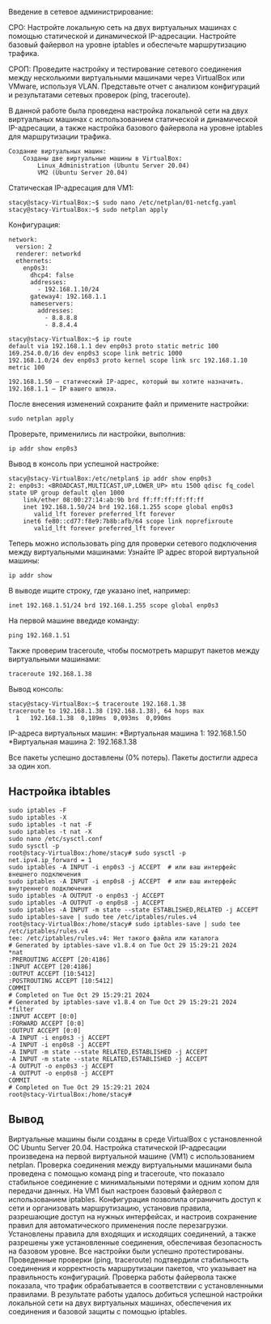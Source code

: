 Введение в сетевое администрирование:  
 
СРО: Настройте локальную сеть на двух виртуальных машинах с помощью статической и динамической IP-адресации. Настройте базовый файервол на уровне iptables и обеспечьте маршрутизацию трафика.  
 
СРОП: Проведите настройку и тестирование сетевого соединения между несколькими виртуальными машинами через VirtualBox или VMware, используя VLAN. Представьте отчет с анализом конфигураций и результатами сетевых проверок (ping, traceroute).

В данной работе была проведена настройка локальной сети на двух виртуальных машинах с использованием статической и динамической IP-адресации, а также настройка базового файервола на уровне iptables для маршрутизации трафика.


    Создание виртуальных машин:
        Созданы две виртуальные машины в VirtualBox:
            Linux_Administration (Ubuntu Server 20.04)
            VM2 (Ubuntu Server 20.04)



Статическая IP-адресация для VM1:

```console
stacy@stacy-VirtualBox:~$ sudo nano /etc/netplan/01-netcfg.yaml
stacy@stacy-VirtualBox:~$ sudo netplan apply
```
Конфигурация:

```console
network:
  version: 2
  renderer: networkd
  ethernets:
    enp0s3:
      dhcp4: false
      addresses:
        - 192.168.1.10/24
      gateway4: 192.168.1.1
      nameservers:
        addresses:
          - 8.8.8.8
          - 8.8.4.4
```

```console
stacy@stacy-VirtualBox:~$ ip route
default via 192.168.1.1 dev enp0s3 proto static metric 100 
169.254.0.0/16 dev enp0s3 scope link metric 1000 
192.168.1.0/24 dev enp0s3 proto kernel scope link src 192.168.1.10 metric 100
```
```
192.168.1.50 — статический IP-адрес, который вы хотите назначить.
192.168.1.1 — IP вашего шлюза.
```

После внесения изменений сохраните файл и примените настройки:
```
sudo netplan apply
```

Проверьте, применились ли настройки, выполнив:
```
ip addr show enp0s3
```

Вывод в консоль при успешной настройке: 
```
stacy@stacy-VirtualBox:/etc/netplan$ ip addr show enp0s3
2: enp0s3: <BROADCAST,MULTICAST,UP,LOWER_UP> mtu 1500 qdisc fq_codel state UP group default qlen 1000
    link/ether 08:00:27:14:ab:9b brd ff:ff:ff:ff:ff:ff
    inet 192.168.1.50/24 brd 192.168.1.255 scope global enp0s3
       valid_lft forever preferred_lft forever
    inet6 fe80::cd77:f8e9:7b8b:afb/64 scope link noprefixroute 
       valid_lft forever preferred_lft forever
```

Теперь можно использовать ping для проверки сетевого подключения между виртуальными машинами:
Узнайте IP адрес второй виртуальной машины:
```
ip addr show
```

В выводе ищите строку, где указано inet, например:
```
inet 192.168.1.51/24 brd 192.168.1.255 scope global enp0s3
```

На первой машине введиде команду:
```
ping 192.168.1.51
```

Также проверим traceroute, чтобы посмотреть маршрут пакетов между виртуальными машинами: 
```
traceroute 192.168.1.38
```

Вывод консоль: 
```
stacy@stacy-VirtualBox:~$ traceroute 192.168.1.38
traceroute to 192.168.1.38 (192.168.1.38), 64 hops max
  1   192.168.1.38  0,189ms  0,093ms  0,090ms 
```

IP-адреса виртуальных машин:
*Виртуальная машина 1: 192.168.1.50
*Виртуальная машина 2: 192.168.1.38

Все пакеты успешно доставлены (0% потерь).
Пакеты достигли адреса за один хоп.

## Настройка ibtables 
```
sudo iptables -F
sudo iptables -X
sudo iptables -t nat -F
sudo iptables -t nat -X
sudo nano /etc/sysctl.conf
sudo sysctl -p
root@stacy-VirtualBox:/home/stacy# sudo sysctl -p
net.ipv4.ip_forward = 1
sudo iptables -A INPUT -i enp0s3 -j ACCEPT  # или ваш интерфейс внешнего подключения
sudo iptables -A INPUT -i enp0s8 -j ACCEPT  # или ваш интерфейс внутреннего подключения
sudo iptables -A OUTPUT -o enp0s3 -j ACCEPT
sudo iptables -A OUTPUT -o enp0s8 -j ACCEPT
sudo iptables -A INPUT -m state --state ESTABLISHED,RELATED -j ACCEPT
sudo iptables-save | sudo tee /etc/iptables/rules.v4
root@stacy-VirtualBox:/home/stacy# sudo iptables-save | sudo tee /etc/iptables/rules.v4
tee: /etc/iptables/rules.v4: Нет такого файла или каталога
# Generated by iptables-save v1.8.4 on Tue Oct 29 15:29:21 2024
*nat
:PREROUTING ACCEPT [20:4186]
:INPUT ACCEPT [20:4186]
:OUTPUT ACCEPT [10:5412]
:POSTROUTING ACCEPT [10:5412]
COMMIT
# Completed on Tue Oct 29 15:29:21 2024
# Generated by iptables-save v1.8.4 on Tue Oct 29 15:29:21 2024
*filter
:INPUT ACCEPT [0:0]
:FORWARD ACCEPT [0:0]
:OUTPUT ACCEPT [0:0]
-A INPUT -i enp0s3 -j ACCEPT
-A INPUT -i enp0s8 -j ACCEPT
-A INPUT -m state --state RELATED,ESTABLISHED -j ACCEPT
-A INPUT -m state --state RELATED,ESTABLISHED -j ACCEPT
-A OUTPUT -o enp0s3 -j ACCEPT
-A OUTPUT -o enp0s8 -j ACCEPT
COMMIT
# Completed on Tue Oct 29 15:29:21 2024
root@stacy-VirtualBox:/home/stacy# 
```
## Вывод

Виртуальные машины были созданы в среде VirtualBox с установленной ОС Ubuntu Server 20.04. Настройка статической IP-адресации произведена на первой виртуальной машине (VM1) с использованием netplan.
Проверка соединения между виртуальными машинами была проведена с помощью команд ping и traceroute, что показало стабильное соединение с минимальными потерями и одним хопом для передачи данных.
На VM1 был настроен базовый файервол с использованием iptables. Конфигурация позволила ограничить доступ к сети и организовать маршрутизацию, установив правила, разрешающие доступ на нужных интерфейсах, и настроив сохранение правил для автоматического применения после перезагрузки.
Установлены правила для входящих и исходящих соединений, а также разрешены уже установленные соединения, обеспечивая безопасность на базовом уровне.
Все настройки были успешно протестированы. Проведенные проверки (ping, traceroute) подтвердили стабильность соединения и корректность маршрутизации пакетов, что указывает на правильность конфигураций.
Проверка работы файервола также показала, что трафик обрабатывается в соответствии с установленными правилами.
В результате работы удалось добиться успешной настройки локальной сети на двух виртуальных машинах, обеспечения их соединения и базовой защиты с помощью iptables.
